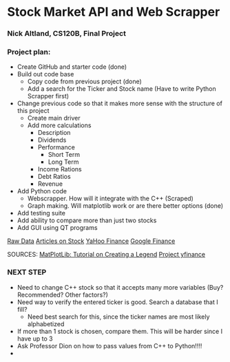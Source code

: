 # Stock Market API and Web Scrapper

### Nick Altland, CS120B, Final Project

### Project plan:

- Create GitHub and starter code (done)
- Build out code base
    - Copy code from previous project (done)
    - Add a search for the Ticker and Stock name (Have to write Python Scrapper first)
- Change previous code so that it makes more sense with the structure of this project
    - Create main driver
    - Add more calculations
      - Description
      - Dividends
      - Performance
        - Short Term
        - Long Term
      - Income Rations
      - Debt Ratios
      - Revenue
- Add Python code
    - Webscrapper. How will it integrate with the C++ (Scraped)
    - Graph making. Will matplotlib work or are there better options (done)
- Add testing suite
- Add ability to compare more than just two stocks
- Add GUI using QT programs

[Raw Data](https://www.macrotrends.net/stocks/stock-screener)
[Articles on Stock](https://www.morningstar.com/stocks)
[YaHoo Finance](https://finance.yahoo.com)
[Google Finance](https://www.google.com/finance/?hl=en)

SOURCES:
[MatPlotLib: Tutorial on Creating a Legend](https://matplotlib.org/stable/tutorials/intermediate/legend_guide.html)
[Project yfinance](https://pypi.org/project/yfinance/)

### NEXT STEP

- Need to change C++ stock so that it accepts many more variables (Buy? Recommended? Other factors?)
- Need way to verify the entered ticker is good. Search a database that I fill?
  - Need best search for this, since the ticker names are most likely alphabetized
- If more than 1 stock is chosen, compare them. This will be harder since I have up to 3
- Ask Professor Dion on how to pass values from C++ to Python!!!!
- 